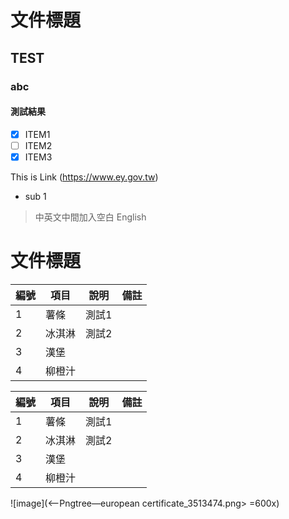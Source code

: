 # 文件標題

## TEST

### abc

#### 測試結果

- [X] ITEM1
- [ ] ITEM2
- [X] ITEM3

This is Link (https://www.ey.gov.tw)

* sub 1
> 中英文中間加入空白 English
>
# 文件標題


| 編號 | 項目  | 說明  | 備註 |
|----|-----|-----|----|
| 1  | 薯條  | 測試1 |    |
| 2  | 冰淇淋 | 測試2 |    |
| 3  | 漢堡  |     |    |
| 4  | 柳橙汁 |


| 編號 | 項目  | 說明  | 備註 |
|----|-----|-----|----|
| 1  | 薯條  | 測試1 |    |
| 2  | 冰淇淋 | 測試2 |    |
| 3  | 漢堡  |     |    |
| 4  | 柳橙汁 |

![image](<—Pngtree—european certificate_3513474.png> =600x)

